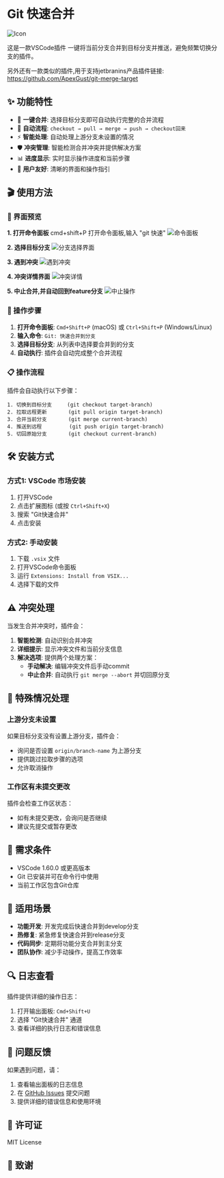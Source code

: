 # Git 快速合并

![Icon](icon.png)

这是一款VSCode插件
一键将当前分支合并到目标分支并推送，避免频繁切换分支的插件。

另外还有一款类似的插件,用于支持jetbranins产品插件链接: https://github.com/ApexGust/git-merge-target


## ✨ 功能特性

- 🚀 **一键合并**: 选择目标分支即可自动执行完整的合并流程
- 🔄 **自动流程**: `checkout → pull → merge → push → checkout回来`
- ⚡ **智能处理**: 自动处理上游分支未设置的情况
- 🛡️ **冲突管理**: 智能检测合并冲突并提供解决方案
- 📊 **进度显示**: 实时显示操作进度和当前步骤
- 🎯 **用户友好**: 清晰的界面和操作指引

## 🎬 使用方法

### 📸 界面预览

**1. 打开命令面板**
cmd+shift+P 打开命令面板,输入 "git 快速"
![命令面板](images/image1.png)

**2. 选择目标分支**
![分支选择界面](images/image2.png)

**3. 遇到冲突**
![遇到冲突](images/image3.png)

**4. 冲突详情界面**
![冲突详情](images/image4.png)

**5. 中止合并,并自动回到feature分支**
![中止操作](images/image5.png)

### 🚀 操作步骤

1. **打开命令面板**: `Cmd+Shift+P` (macOS) 或 `Ctrl+Shift+P` (Windows/Linux)
2. **输入命令**: `Git: 快速合并到分支`
3. **选择目标分支**: 从列表中选择要合并到的分支
4. **自动执行**: 插件会自动完成整个合并流程

### 📋 操作流程

插件会自动执行以下步骤：

```
1. 切换到目标分支     (git checkout target-branch)
2. 拉取远程更新       (git pull origin target-branch)  
3. 合并当前分支       (git merge current-branch)
4. 推送到远程         (git push origin target-branch)
5. 切回原始分支       (git checkout current-branch)
```

## 🛠️ 安装方式

### 方式1: VSCode 市场安装
1. 打开VSCode
2. 点击扩展图标 (或按 `Ctrl+Shift+X`)
3. 搜索 "Git快速合并"
4. 点击安装

### 方式2: 手动安装
1. 下载 `.vsix` 文件
2. 打开VSCode命令面板
3. 运行 `Extensions: Install from VSIX...`
4. 选择下载的文件

## ⚠️ 冲突处理

当发生合并冲突时，插件会：

1. **智能检测**: 自动识别合并冲突
2. **详细提示**: 显示冲突文件和当前分支信息
3. **解决选项**: 提供两个处理方案：
   - **手动解决**: 编辑冲突文件后手动commit
   - **中止合并**: 自动执行 `git merge --abort` 并切回原分支

## 🔧 特殊情况处理

### 上游分支未设置
如果目标分支没有设置上游分支，插件会：
- 询问是否设置 `origin/branch-name` 为上游分支
- 提供跳过拉取步骤的选项
- 允许取消操作

### 工作区有未提交更改
插件会检查工作区状态：
- 如有未提交更改，会询问是否继续
- 建议先提交或暂存更改

## 📝 需求条件

- VSCode 1.60.0 或更高版本
- Git 已安装并可在命令行中使用
- 当前工作区包含Git仓库

## 🎯 适用场景

- **功能开发**: 开发完成后快速合并到develop分支
- **热修复**: 紧急修复快速合并到release分支  
- **代码同步**: 定期将功能分支合并到主分支
- **团队协作**: 减少手动操作，提高工作效率

## 🔍 日志查看

插件提供详细的操作日志：

1. 打开输出面板: `Cmd+Shift+U`
2. 选择 "Git快速合并" 通道
3. 查看详细的执行日志和错误信息

## 🐛 问题反馈

如果遇到问题，请：

1. 查看输出面板的日志信息
2. 在 [GitHub Issues](https://github.com/your-username/git-merge-into-target/issues) 提交问题
3. 提供详细的错误信息和使用环境

## 📄 许可证

MIT License

## 🙏 致谢

